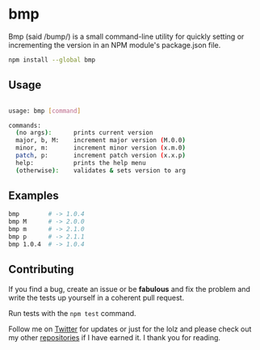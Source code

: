 # bmp

Bmp (said /bump/) is a small command-line utility for quickly setting or incrementing the version in an NPM module's package.json file.

```bash
npm install --global bmp
```

## Usage

```bash

usage: bmp [command]

commands:
  (no args):      prints current version
  major, b, M:    increment major version (M.0.0)
  minor, m:       increment minor version (x.m.0)
  patch, p:       increment patch version (x.x.p)
  help:           prints the help menu
  (otherwise):    validates & sets version to arg

```

## Examples

```bash
bmp        # -> 1.0.4
bmp M      # -> 2.0.0
bmp m      # -> 2.1.0
bmp p      # -> 2.1.1
bmp 1.0.4  # -> 1.0.4
```

## Contributing 

If you find a bug, create an issue or be **fabulous** and fix the problem and write the tests up yourself in a coherent pull request.

Run tests with the `npm test` command.

Follow me on [Twitter](https://twitter.com/compooter) for updates or just for the lolz and please check out my other [repositories](https://github.com/andrejewski) if I have earned it. I thank you for reading.
